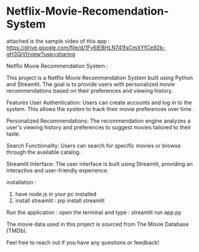 # Netflix-Movie-Recomendation-System

attached is the sample video of this app : https://drive.google.com/file/d/1Fy6IEBHLN741fsCmXYfCe92b-gH3QjVI/view?usp=sharing

Netflix Movie Recommendation System : 

This project is a Netflix Movie Recommendation System built using Python and Streamlit. The goal is to provide users with personalized movie recommendations based on their preferences and viewing history.

Features
User Authentication: Users can create accounts and log in to the system. This allows the system to track their movie preferences over time.

Personalized Recommendations: The recommendation engine analyzes a user's viewing history and preferences to suggest movies tailored to their taste.

Search Functionality: Users can search for specific movies or browse through the available catalog.

Streamlit Interface: The user interface is built using Streamlit, providing an interactive and user-friendly experience.

installation : 
1) have node js in your pc installed 
2) install streamlit : pip install streamlit 

Run the application : 
open the terminal and type : streamlit run app.py

The movie data used in this project is sourced from The Movie Database (TMDb).

Feel free to reach out if you have any questions or feedback!
